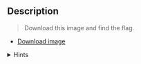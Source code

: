 ## Description

> Download this image and find the flag.

+ [Download image](https://github.com/AhmedMoFawzy/Forensics-Challenges/blob/main/PicoCTF%202022/St3g0/pico.flag.png)



<details>
  <summary>Hints</summary>
  
  ### We know the end sequence of the message will be $t3g0.
</details>
